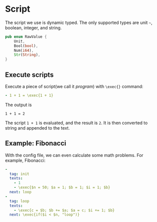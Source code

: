 # Script
The script we use is dynamic typed.
The only supported types are unit `~`, boolean, integer, and string.
``` rust
pub enum RawValue {
    Unit,
    Bool(bool),
    Num(i64),
    Str(String),
}
```
## Execute scripts
Execute a piece of script(we call it *program*) with `\exec{}` command:
``` yaml
- 1 + 1 = \exec{1 + 1}
```
The output is
``` ignore
1 + 1 = 2
```
The script `1 + 1` is evaluated, and the result is `2`.
It is then converted to string and appended to the text.

## Example: Fibonacci
With the config file, we can even calculate some math problems. For example, Fibonacci:
``` yaml
-
  tag: init
  texts:
    - 1
    - \exec{$n = 50; $a = 1; $b = 1; $i = 1; $b}
  next: loop
-
  tag: loop
  texts:
    - \exec{c = $b; $b += $a; $a = c; $i += 1; $b}
  next: \exec{if($i < $n, "loop")}
```

